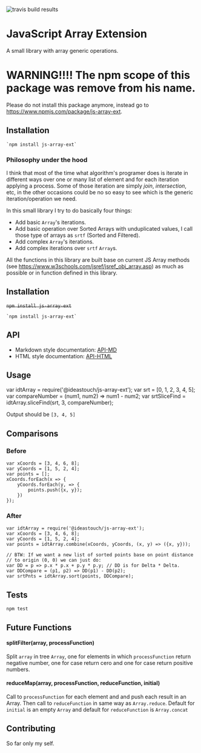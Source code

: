 ![travis build results](https://travis-ci.org/ideastouch/js-array-ext.svg?branch=master)    

JavaScript Array Extension
=========
A small library with array generic operations.

#  WARNING!!!! The npm scope of this package was remove from his name.
Please do not install this package anymore, instead go to <https://www.npmjs.com/package/js-array-ext>.

## Installation
	`npm install js-array-ext`

### Philosophy under the hood
I think that most of the time what algorithm's programer does is iterate in different ways over one or many list of element and for each iteration applying a process.
Some of those iteration are simply _join_, _intersection_, etc, in the other occasions could be no so easy to see which is the generic iteration/operation we need.

In this small library I try to do basically four things:
- Add basic `Array`'s iterations.
- Add basic operation over Sorted Arrays with unduplicated values, I call those type of arrays as `srtf` (Sorted and Filtered).
- Add complex `Array`'s iterations.
- Add complex iterations over `srtf` `Array`s.

All the functions in this library are built base on current JS Array methods (see <https://www.w3schools.com/jsref/jsref_obj_array.asp>) as much as possible or in function defined in this library.

## Installation

  ~~`npm install js-array-ext`~~

	`npm install js-array-ext`

## API
- Markdown style documentation: [API-MD](https://github.com/ideastouch/js-array-ext/blob/master/docs/index.md)
- HTML style documentation: [API-HTML](https://htmlpreview.github.io/?https://github.com/ideastouch/js-array-ext/blob/master/html/global.html)

## Usage

  var idtArray = require('@ideastouch/js-array-ext');
	var srt = [0, 1, 2, 3, 4, 5];
	var compareNumber = (num1, num2) => num1 - num2;
	var srtSliceFind = idtArray.sliceFind(srt, 3, compareNumber);
  
  
  Output should be `[3, 4, 5]`

## Comparisons 
### Before

	var xCoords = [3, 4, 6, 8];
	var yCoords = [1, 5, 2, 4];
	var points = [];
	xCoords.forEach(x => {
		yCoords.forEach(y, => {
			points.push({x, y});
		})
	});


### After

	var idtArray = require('@ideastouch/js-array-ext');
	var xCoords = [3, 4, 6, 8];
	var yCoords = [1, 5, 2, 4];
	var points = idtArray.combine(xCoords, yCoords, (x, y) => ({x, y}));
	
	// BTW: If we want a new list of sorted points base on point distance
	// to origin (0, 0) we can just do:
	var DD = p => p.x * p.x + p.y * p.y; // DD is for Delta * Delta.
	var DDCompare = (p1, p2) => DD(p1) - DD(p2);
	var srtPnts = idtArray.sort(points, DDCompare);

## Tests

  `npm test`

## Future Functions

#### splitFilter(array, processFunction) 

Split `array` in tree `Array`, one for elements in which `processFunction` return negative number, one for case return cero and one for case return positive numbers.

#### reduceMap(array, processFunction, reduceFunction, initial) 

Call to `processFunction` for each element and and push each result in an Array. Then call to `reduceFunction` in same way as `Array.reduce`. Default for `initial` is an empty `Array` and default for `reduceFunction` is `Array.concat`

## Contributing

So far only my self.
